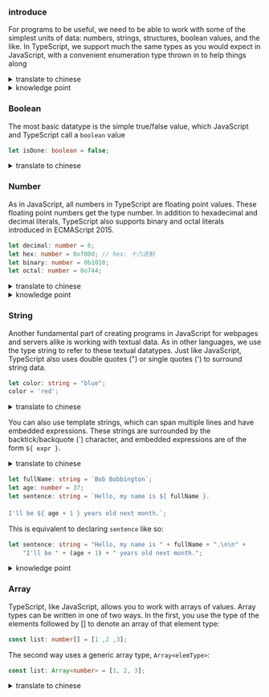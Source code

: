 ### introduce
For programs to be useful, we need to be able to work with some of the simplest units of data: numbers, strings, structures, boolean values, and the like. In TypeScript, we support much the same types as you would expect in JavaScript, with a convenient enumeration type thrown in to help things along

<details>
  <summary>translate to chinese</summary>
  
  为了让程序成为有用的，我们需要和一些最简单的数据数据单元：数值，字符串，结构体，布尔值等等一起工作。在`TypeScript`中，我们支持了许多你在`JavaScript`中所期望的相同的类型，并且还有方便的枚举类型以帮助处理问题
</details>

<details>
  <summary>knowledge point</summary>
  
  * [and the like](https://dict.eudic.net/dicts/en/and%20the%20like): 等等，诸如此类
</details>

### Boolean
The most basic datatype is the simple true/false value, which JavaScript and TypeScript call a `boolean` value
```typescript
let isDone: boolean = false;
```

<details>
  <summary>translate to chinese</summary>
  
  最基础的数据类型是简单的`true/false`值，这个值在`JavaScript`和`TypeScript`中叫做`boolean`值
</details>

### Number
As in JavaScript, all numbers in TypeScript are floating point values. These floating point numbers get the type number. In addition to hexadecimal and decimal literals, TypeScript also supports binary and octal literals introduced in ECMAScript 2015.

```typescript
let decimal: number = 6;
let hex: number = 0xf00d; // hex: 十六进制
let binary: number = 0b1010;
let octal: number = 0o744;
```
<details>
  <summary>translate to chinese</summary>
  
  就像在`JavaScript`中一样，所有的数字在`TypeScript`都是浮点值。这些浮点值成为了`number`类型。除了十六进制和十进制字面量外，`TypeScript`还支持在`ECMAScript 2015`里引入的二进制和八进制字面量。
</details>

<details>
  <summary>knowledge point</summary>
  
  ![](https://raw.githubusercontent.com/wangkaiwd/drawing-bed/master/english-ts-basic-type-introduce-new.png)
  * in addition to: 除...之外（还）
  * [hexadecimal](https://dict.eudic.net/dicts/en/hexadecimal):  英音：/ˌheksə'desɪm(ə)l/ n. & adj. 十六进制（的）
  * [octal](https://dict.eudic.net/dicts/en/octal): 英音：/'ɒkt(ə)l/ adj. 八进制的
</details>

### String

Another fundamental part of creating programs in JavaScript for webpages and servers alike is working with textual data. As in other languages, we use the type string to refer to these textual datatypes. Just like JavaScript, TypeScript also uses double quotes (") or single quotes (') to surround string data.
```typescript
let color: string = "blue";
color = 'red';
```
<details>
  <summary>translate to chinese</summary>
  
  在`JavaScript`网页和服务端编程中另外一个创建程序的基础部分是都需要处理文本数据。和其它语言一样，我们使用类型`string`来表示这些文本数据类型。就像`JavaScript`,`TypeScript`也使用双引号(`"`)或者单引号(`'`)来包裹字符串数据。
</details>

You can also use template strings, which can span multiple lines and have embedded expressions. These strings are surrounded by the backtick/backquote (\`) character, and embedded expressions are of the form `${ expr }`.
<details>
  <summary>translate to chinese</summary>
  
  你也能使用模板字符串，它能跨越多行文本和内嵌表达式。这些字符串被反引号字符包裹，并且以`${ expr }`的形式内嵌表达式。
  ![](https://raw.githubusercontent.com/wangkaiwd/drawing-bed/master/english-ts-string-span.png)
</details>

```typescript
let fullName: string = `Bob Bobbington`;
let age: number = 37;
let sentence: string = `Hello, my name is ${ fullName }.

I'll be ${ age + 1 } years old next month.`;
```
This is equivalent to declaring `sentence` like so:
```typescript
let sentence: string = "Hello, my name is " + fullName + ".\n\n" +
    "I'll be " + (age + 1) + " years old next month.";
```

<details>
  <summary>knowledge point</summary>
  
  * [span](https://dict.eudic.net/dicts/en/span): 英音：/spæn/ vt. 跨越
  * backquote: n. 反引号
</details>

### Array
TypeScript, like JavaScript, allows you to work with arrays of values. Array types can be written in one of two ways. In the first, you use the type of the elements followed by [] to denote an array of that element type:

```typescript
const list: number[] = [1 ,2 ,3];
```
The second way uses a generic array type, `Array<elemType>`: 
```typescript
const list: Array<number> = [1, 2, 3];
```
<details>
  <summary>translate to chinese</summary>
  
  像`JavaScript`一样，`TypeScript`允许你使用数组。数组类型可以用以下俩种方式之一编写。第一种书写方式，可以在元素的类型后接上`[]`来表示该元素类型组成的数组。第二种书写方式，使用泛型数组类型, `Array<elemType>`。
  ![](https://raw.githubusercontent.com/wangkaiwd/drawing-bed/master/english-ts-array-write.png)
</details>
